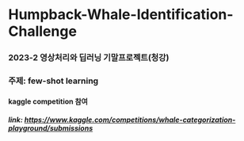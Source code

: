 # Humpback-Whale-Identification-Challenge
### 2023-2 영상처리와 딥러닝 기말프로젝트(청강)
### 주제: few-shot learning
#### kaggle competition 참여 
##### link: https://www.kaggle.com/competitions/whale-categorization-playground/submissions
